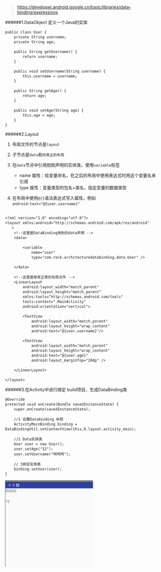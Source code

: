 
>https://developer.android.google.cn/topic/libraries/data-binding/expressions

######1.DataObject
定义一个Java的实体
```
public class User {
    private String username;
    private String age;

    public String getUsername() {
        return username;
    }

    public void setUsername(String username) {
        this.username = username;
    }

    public String getAge() {
        return age;
    }

    public void setAge(String age) {
        this.age = age;
    }
}
```
######2.Layout
1. 布局文件的节点是``layout``

2. 子节点是``data``和``你真正的布局``

3. 在``data``节点中引用刚刚声明的实体类，使用``variable``标签

    - name 属性：给变量命名，在之后的布局中使用表达式时用这个变量名来引用
    - type 属性：变量类型的包名+类名，指定变量的数据类型

4. 在布局中使用``@{}``语法表达式写入属性，例如``android:text="@{user.username}"``
```

<?xml version="1.0" encoding="utf-8"?>
<layout xmlns:android="http://schemas.android.com/apk/res/android"
   >
    <!--这里是DataBinding用到的data声明 -->
    <data>

        <variable
            name="user"
            type="com.rock.architecturedatabinding.data.User" />

    </data>

    <!--这里是原来正常的布局文件 -->
    <LinearLayout
        android:layout_width="match_parent"
        android:layout_height="match_parent"
        xmlns:tools="http://schemas.android.com/tools"
        tools:context=".MainActivity"
        android:orientation="vertical">

        <TextView
            android:layout_width="match_parent"
            android:layout_height="wrap_content"
            android:text="@{user.username}"/>

        <TextView
            android:layout_width="match_parent"
            android:layout_height="wrap_content"
            android:text="@{user.age}"
            android:layout_marginTop="20dp" />

    </LinearLayout>

</layout>

```
######3.在Activity中进行绑定
build项目，生成DataBinding类
```
@Override
protected void onCreate(Bundle savedInstanceState) {
    super.onCreate(savedInstanceState);

    //1 设置Databinding 布局
    ActivityMainBinding binding = DataBindingUtil.setContentView(this,R.layout.activity_main);

    //2 Data实体类
    User user = new User();
    user.setAge("12");
    user.setUsername("呵呵呵");

    // 3绑定实体类
    binding.setUser(user);
}
```
![](images\data_binding_sample1.png)
